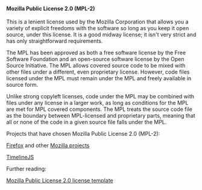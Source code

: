 #### Mozilla Public License 2.0 (MPL-2)

This is a lenient license used by the Mozilla Corporation that allows you a variety of explicit freedoms with the software so long as you keep it open source, under this license. It is a good midway license; it isn't very strict and has only straightforward requirements.

The MPL has been approved as both a free software license by the Free Software Foundation and an open-source software license by the Open Source Initiative. The MPL allows covered source code to be mixed with other files under a different, even proprietary license. However, code files licensed under the MPL must remain under the MPL and freely available in source form.

Unlike strong copyleft licenses, code under the MPL may be combined with files under any license in a larger work, as long as conditions for the MPL are met for MPL covered components. The MPL treats the source code file as the boundary between MPL-licensed and proprietary parts, meaning that all or none of the code in a given source file falls under the MPL.

Projects that have chosen Mozilla Public License 2.0 (MPL-2):

[Firefox](http://www.mozilla.org/en-US/firefox/ "Firefox") and other [Mozilla projects](http://www.mozilla.org/en-US/products/ "List of Mozilla products")

[TimelineJS](https://github.com/NUKnightLab/TimelineJS/blob/master/LICENSE "MPL-2")

Further reading:

[Mozilla Public License 2.0 license template](http://opensource.org/licenses/MPL-2.0 "Mozilla Public License  2.0")
